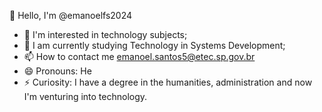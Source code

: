  👋 Hello, I'm @emanoelfs2024
- 👀 I'm interested in technology subjects;
- 🌱 I am currently studying Technology in Systems Development;
- 📫 How to contact me emanoel.santos5@etec.sp.gov.br
- 😄 Pronouns: He
- ⚡ Curiosity: I have a degree in the humanities, administration and now I'm venturing into technology.

<!---
emanoelfs2024/emanoelfs2024 is a ✨ special ✨ repository because its `README.md` (this file) appears on your GitHub profile.
You can click the Preview link to take a look at your changes.
--->
